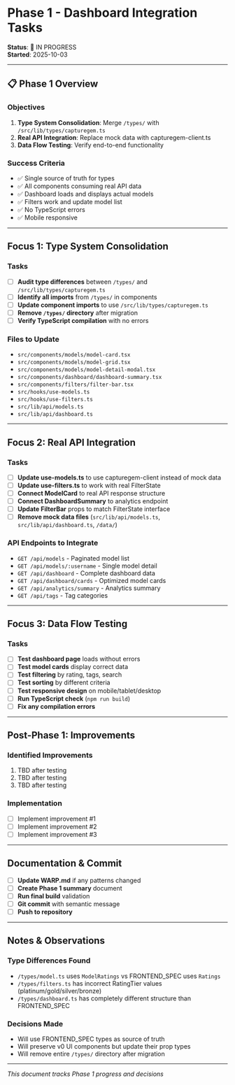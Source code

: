 # Phase 1 - Dashboard Integration Tasks

**Status**: 🚀 IN PROGRESS  
**Started**: 2025-10-03

---

## 📋 Phase 1 Overview

### Objectives
1. **Type System Consolidation**: Merge `/types/` with `/src/lib/types/capturegem.ts`
2. **Real API Integration**: Replace mock data with capturegem-client.ts
3. **Data Flow Testing**: Verify end-to-end functionality

### Success Criteria
- ✅ Single source of truth for types
- ✅ All components consuming real API data
- ✅ Dashboard loads and displays actual models
- ✅ Filters work and update model list
- ✅ No TypeScript errors
- ✅ Mobile responsive

---

## Focus 1: Type System Consolidation

### Tasks
- [ ] **Audit type differences** between `/types/` and `/src/lib/types/capturegem.ts`
- [ ] **Identify all imports** from `/types/` in components
- [ ] **Update component imports** to use `/src/lib/types/capturegem.ts`
- [ ] **Remove `/types/` directory** after migration
- [ ] **Verify TypeScript compilation** with no errors

### Files to Update
- `src/components/models/model-card.tsx`
- `src/components/models/model-grid.tsx`
- `src/components/models/model-detail-modal.tsx`
- `src/components/dashboard/dashboard-summary.tsx`
- `src/components/filters/filter-bar.tsx`
- `src/hooks/use-models.ts`
- `src/hooks/use-filters.ts`
- `src/lib/api/models.ts`
- `src/lib/api/dashboard.ts`

---

## Focus 2: Real API Integration

### Tasks
- [ ] **Update use-models.ts** to use capturegem-client instead of mock data
- [ ] **Update use-filters.ts** to work with real FilterState
- [ ] **Connect ModelCard** to real API response structure
- [ ] **Connect DashboardSummary** to analytics endpoint
- [ ] **Update FilterBar** props to match FilterState interface
- [ ] **Remove mock data files** (`src/lib/api/models.ts`, `src/lib/api/dashboard.ts`, `/data/`)

### API Endpoints to Integrate
- `GET /api/models` - Paginated model list
- `GET /api/models/:username` - Single model detail
- `GET /api/dashboard` - Complete dashboard data
- `GET /api/dashboard/cards` - Optimized model cards
- `GET /api/analytics/summary` - Analytics summary
- `GET /api/tags` - Tag categories

---

## Focus 3: Data Flow Testing

### Tasks
- [ ] **Test dashboard page** loads without errors
- [ ] **Test model cards** display correct data
- [ ] **Test filtering** by rating, tags, search
- [ ] **Test sorting** by different criteria
- [ ] **Test responsive design** on mobile/tablet/desktop
- [ ] **Run TypeScript check** (`npm run build`)
- [ ] **Fix any compilation errors**

---

## Post-Phase 1: Improvements

### Identified Improvements
1. TBD after testing
2. TBD after testing
3. TBD after testing

### Implementation
- [ ] Implement improvement #1
- [ ] Implement improvement #2
- [ ] Implement improvement #3

---

## Documentation & Commit

- [ ] **Update WARP.md** if any patterns changed
- [ ] **Create Phase 1 summary** document
- [ ] **Run final build** validation
- [ ] **Git commit** with semantic message
- [ ] **Push to repository**

---

## Notes & Observations

### Type Differences Found
- `/types/model.ts` uses `ModelRatings` vs FRONTEND_SPEC uses `Ratings`
- `/types/filters.ts` has incorrect RatingTier values (platinum/gold/silver/bronze)
- `/types/dashboard.ts` has completely different structure than FRONTEND_SPEC

### Decisions Made
- Will use FRONTEND_SPEC types as source of truth
- Will preserve v0 UI components but update their prop types
- Will remove entire `/types/` directory after migration

---

*This document tracks Phase 1 progress and decisions*
